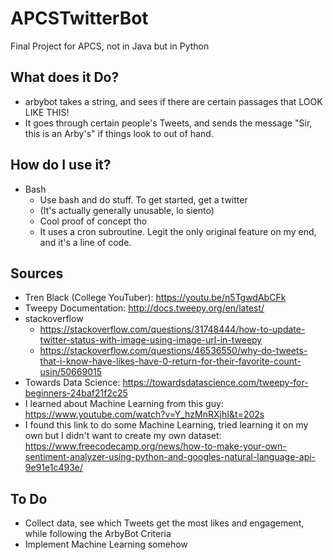 # APCSTwitterBot
Final Project for APCS, not in Java but in Python

## What does it Do?
* arbybot takes a string, and sees if there are certain passages that LOOK LIKE THIS!
* It goes through certain people's Tweets, and sends the message "Sir, this is an Arby's" if  things look to out of hand.

## How do I use it?
* Bash
	* Use bash and do stuff. To get started, get a twitter 
	* (It's actually generally unusable, lo siento)
	* Cool proof of concept tho
	* It uses a cron subroutine. Legit the only original feature on my end, and it's a line of code.
## Sources 
* Tren Black (College YouTuber): https://youtu.be/n5TgwdAbCFk
* Tweepy Documentation: http://docs.tweepy.org/en/latest/
* stackoverflow 
	* https://stackoverflow.com/questions/31748444/how-to-update-twitter-status-with-image-using-image-url-in-tweepy
	* https://stackoverflow.com/questions/46536550/why-do-tweets-that-i-know-have-likes-have-0-return-for-their-favorite-count-usin/50669015
* Towards Data Science: https://towardsdatascience.com/tweepy-for-beginners-24baf21f2c25
* I learned about Machine Learning from this guy: https://www.youtube.com/watch?v=Y_hzMnRXjhI&t=202s
* I found this link to do some Machine Learning, tried learning it on my own but I didn't want to create my own dataset: https://www.freecodecamp.org/news/how-to-make-your-own-sentiment-analyzer-using-python-and-googles-natural-language-api-9e91e1c493e/

## To Do
* Collect data, see which Tweets get the most likes and engagement, while following the ArbyBot Criteria
* Implement Machine Learning somehow
